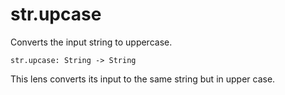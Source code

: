 # str.upcase

Converts the input string to uppercase.

```
str.upcase: String -> String
```

This lens converts its input to the same string but
in upper case.
